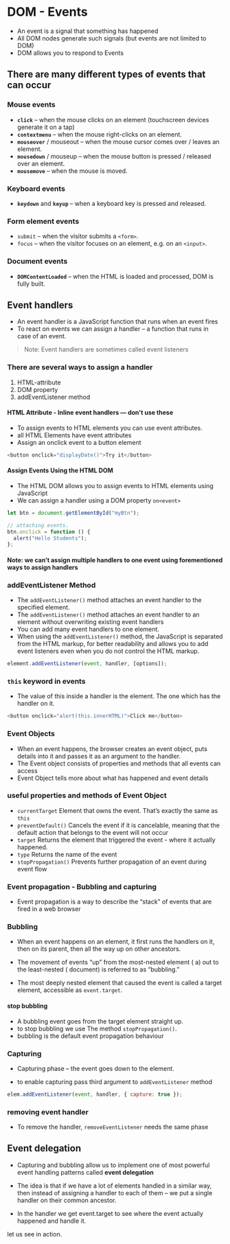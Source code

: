 # DOM - Events

- An event is a signal that something has happened
- All DOM nodes generate such signals (but events are not limited to DOM)
- DOM allows you to respond to Events

## There are many different types of events that can occur

### Mouse events

- **`click`** – when the mouse clicks on an element (touchscreen devices generate it on a tap)
- **`contextmenu`** – when the mouse right-clicks on an element.
- **`mouseover`** / mouseout – when the mouse cursor comes over / leaves an element.
- **`mousedown`** / mouseup – when the mouse button is pressed / released over an element.
- **`mousemove`** – when the mouse is moved.

### Keyboard events

- **`keydown`** and **`keyup`** – when a keyboard key is pressed and released.

### Form element events

- `submit` – when the visitor submits a `<form>`.
- `focus` – when the visitor focuses on an element, e.g. on an `<input>`.

### Document events

- **`DOMContentLoaded`** – when the HTML is loaded and processed, DOM is fully built.

## Event handlers

- An event handler is a JavaScript function that runs when an event fires
- To react on events we can assign a handler – a function that runs in case of an event.

> Note: Event handlers are sometimes called event listeners

### There are several ways to assign a handler

1. HTML-attribute
1. DOM property
1. addEventListener method

#### HTML Attribute - Inline event handlers — **don't use these**

- To assign events to HTML elements you can use event attributes.
- all HTML Elements have event attributes
- Assign an onclick event to a button element

```js
<button onclick="displayDate()">Try it</button>
```

#### Assign Events Using the HTML DOM

- The HTML DOM allows you to assign events to HTML elements using JavaScript
- We can assign a handler using a DOM property `on<event>`

```js
let btn = document.getElementById("myBtn");

// attaching events.
btn.onclick = function () {
  alert("Hello Students");
};
```

#### Note: we can’t assign multiple handlers to one event using forementioned ways to assign handlers

### addEventListener Method

- The `addEventListener()` method attaches an event handler to the specified element.
- The `addEventListener()` method attaches an event handler to an element without overwriting existing event handlers
- You can add many event handlers to one element.
- When using the `addEventListener()` method, the JavaScript is separated from the HTML markup, for better readability and allows you to add event listeners even when you do not control the HTML markup.

```js
element.addEventListener(event, handler, [options]);
```

### **`this`** keyword in events

- The value of this inside a handler is the element. The one which has the handler on it.

```js
<button onclick="alert(this.innerHTML)">Click me</button>
```

### Event Objects

- When an event happens, the browser creates an event object, puts details into it and passes it as an argument to the handler.
- The Event object consists of properties and methods that all events can access
- Event Object tells more about what has happened and event details

### useful properties and methods of Event Object

- `currentTarget` Element that owns the event. That’s exactly the same as `this`
- `preventDefault()` Cancels the event if it is cancelable, meaning that the default action that belongs to the event will not occur
- `target` Returns the element that triggered the event - where it actually happened.
- `type` Returns the name of the event
- `stopPropagation()` Prevents further propagation of an event during event flow

### Event propagation - Bubbling and capturing

- Event propagation is a way to describe the “stack” of events that are fired in a web browser

### Bubbling

- When an event happens on an element, it first runs the handlers on it, then on its parent, then all the way up on other ancestors.
- The movement of events “up” from the most-nested element ( a) out to the least-nested ( document) is referred to as “bubbling.”

- The most deeply nested element that caused the event is called a target element, accessible as `event.target`.

#### stop bubbling

- A bubbling event goes from the target element straight up.
- to stop bubbling we use The method `stopPropagation()`.
- bubbling is the default event propagation behaviour

### Capturing

- Capturing phase – the event goes down to the element.

- to enable capturing pass third argument to `addEventListener` method

```js
elem.addEventListener(event, handler, { capture: true });
```

### removing event handler

- To remove the handler, `removeEventListener` needs the same phase

## Event delegation

- Capturing and bubbling allow us to implement one of most powerful event handling patterns called **event delegation**

- The idea is that if we have a lot of elements handled in a similar way, then instead of assigning a handler to each of them – we put a single handler on their common ancestor.

- In the handler we get event.target to see where the event actually happened and handle it.

let us see in action.
